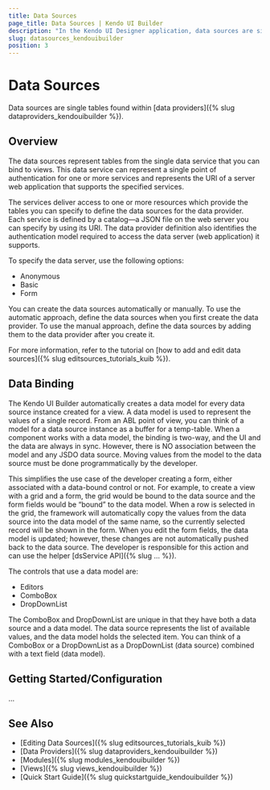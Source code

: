 ```yaml
---
title: Data Sources
page_title: Data Sources | Kendo UI Builder
description: "In the Kendo UI Designer application, data sources are single tables found within data providers."
slug: datasources_kendouibuilder
position: 3
---
```


# Data Sources

Data sources are single tables found within [data providers]({% slug dataproviders_kendouibuilder %}).

## Overview

The data sources represent tables from the single data service that you can bind to views. This data service can represent a single point of authentication for one or more services and represents the URI of a server web application that supports the specified services.

The services deliver access to one or more resources which provide the tables you can specify to define the data sources for the data provider. Each service is defined by a catalog&mdash;a JSON file on the web server you can specify by using its URI. The data provider definition also identifies the authentication model required to access the data server (web application) it supports.

To specify the data server, use the following options:

* Anonymous
* Basic
* Form

You can create the data sources automatically or manually. To use the automatic approach, define the data sources when you first create the data provider. To use the manual approach, define the data sources by adding them to the data provider after you create it.

For more information, refer to the tutorial on [how to add and edit data sources]({% slug editsources_tutorials_kuib %}).

## Data Binding

The Kendo UI Builder automatically creates a data model for every data source instance created for a view. A data model is used to represent the values of a single record. From an ABL point of view, you can think of a model for a data source instance as a buffer for a temp-table. When a component works with a data model, the binding is two-way, and the UI and the data are always in sync. However, there is NO association between the model and any JSDO data source. Moving values from the model to the data source must be done programmatically by the developer.

This simplifies the use case of the developer creating a form, either associated with a data-bound control or not. For example, to create a view with a grid and a form, the grid would be bound to the data source and the form fields would be “bound” to the data model. When a row is selected in the grid, the framework will automatically copy the values from the data source into the data model of the same name, so the currently selected record will be shown in the form. When you edit the form fields, the data model is updated; however, these changes are not automatically pushed back to the data source. The developer is responsible for this action and can use the helper [dsService API]({% slug ... %}).

The controls that use a data model are:
* Editors
* ComboBox
* DropDownList

The ComboBox and DropDownList are unique in that they have both a data source and a data model. The data source represents the list of available values, and the data model holds the selected item. You can think of a ComboBox or a DropDownList as a DropDownList (data source) combined with a text field (data model).

## Getting Started/Configuration

...

## See Also

* [Editing Data Sources]({% slug editsources_tutorials_kuib %})
* [Data Providers]({% slug dataproviders_kendouibuilder %})
* [Modules]({% slug modules_kendouibuilder %})
* [Views]({% slug views_kendouibuilder %})
* [Quick Start Guide]({% slug quickstartguide_kendouibuilder %})
